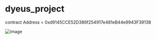 # dyeus_project

contract Address = 0xd9145CCE52D386f254917e481eB44e9943F39138

![image](https://user-images.githubusercontent.com/66048874/170712506-27b13c1f-4536-48fb-af20-0f5fa9123b43.png)
